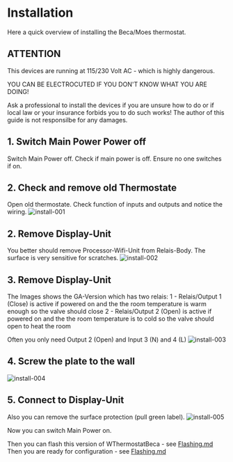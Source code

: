 # Installation
Here a quick overview of installing the Beca/Moes thermostat.

## ATTENTION
This devices are running at 115/230 Volt AC - which is highly dangerous.

YOU CAN BE ELECTROCUTED IF YOU DON'T KNOW WHAT YOU ARE DOING!

Ask a professional to install the devices if you are unsure how to do or if local law or your insurance forbids you to do such works!
The author of this guide is not responsilbe for any damages.

## 1. Switch Main Power Power off

Switch Main Power off.
Check if main power is off.
Ensure no one switches if on.

## 2. Check and remove old Thermostate
Open old thermostate.  Check function of inputs and outputs and notice the wiring.
![install-001](docs/install-001.jpg)  

## 2. Remove Display-Unit
You better should remove Processor-Wifi-Unit from Relais-Body.
The surface is very sensitive for scratches.
![install-002](docs/install-002.jpg)  

## 3. Remove Display-Unit
The Images shows the GA-Version which has two relais:
1 - Relais/Output 1 (Close) is active if powered on and the the room temperature is warm enough so the valve should close
2 - Relais/Output 2 (Open) is active if powered on and the the room temperature is to cold so the valve should open to heat the room

Often you only need Output 2 (Open) and Input 3 (N) and 4 (L)
![install-003](docs/install-003.jpg) 

## 4. Screw the plate to the wall

![install-004](docs/install-004.jpg)  

## 5. Connect to Display-Unit
Also you can remove the surface protection (pull green label).
![install-005](docs/install-005.jpg)  

Now you can switch Main Power on.

Then you can flash this version of WThermostatBeca - see <a href="Flashing.md">Flashing.md</a>
Then you are ready for configuration - see <a href="Configuration.md">Flashing.md</a>




